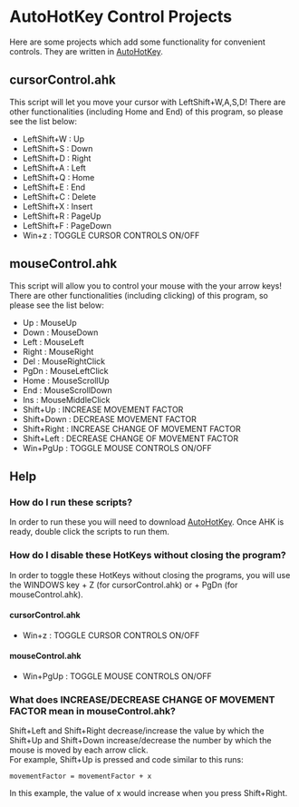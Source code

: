 # AutoHotKey Control Projects
Here are some projects which add some functionality for convenient controls. They are written in [AutoHotKey](https://www.autohotkey.com/).
## cursorControl.ahk
This script will let you move your cursor with LeftShift+W,A,S,D! There are other functionalities (including Home and End) of this program, so please see the list below:
- LeftShift+W : Up
- LeftShift+S : Down
- LeftShift+D : Right
- LeftShift+A : Left
- LeftShift+Q : Home
- LeftShift+E : End
- LeftShift+C : Delete
- LeftShift+X : Insert
- LeftShift+R : PageUp
- LeftShift+F : PageDown
- Win+z : TOGGLE CURSOR CONTROLS ON/OFF
## mouseControl.ahk
This script will allow you to control your mouse with the your arrow keys! There are other functionalities (including clicking) of this program, so please see the list below:
- Up : MouseUp
- Down : MouseDown
- Left : MouseLeft
- Right : MouseRight
- Del : MouseRightClick
- PgDn : MouseLeftClick
- Home : MouseScrollUp
- End : MouseScrollDown
- Ins : MouseMiddleClick
- Shift+Up : INCREASE MOVEMENT FACTOR
- Shift+Down : DECREASE MOVEMENT FACTOR
- Shift+Right : INCREASE CHANGE OF MOVEMENT FACTOR
- Shift+Left : DECREASE CHANGE OF MOVEMENT FACTOR
- Win+PgUp : TOGGLE MOUSE CONTROLS ON/OFF
## Help
### How do I run these scripts?
In order to run these you will need to download [AutoHotKey](https://www.autohotkey.com/). Once AHK is ready, double click the scripts to run them.
### How do I disable these HotKeys without closing the program?
In order to toggle these HotKeys without closing the programs, you will use the WINDOWS key + Z (for cursorControl.ahk) or + PgDn (for mouseControl.ahk).
#### cursorControl.ahk
- Win+z : TOGGLE CURSOR CONTROLS ON/OFF
#### mouseControl.ahk
- Win+PgUp : TOGGLE MOUSE CONTROLS ON/OFF
### What does INCREASE/DECREASE CHANGE OF MOVEMENT FACTOR mean in mouseControl.ahk?
Shift+Left and Shift+Right decrease/increase the value by which the Shift+Up and Shift+Down increase/decrease the number by which the mouse is moved by each arrow click. 
<br>
For example, Shift+Up is pressed and code similar to this runs:
```
movementFactor = movementFactor + x
```
In this example, the value of x would increase when you press Shift+Right.